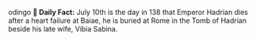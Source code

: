 odingo
**<b>📌 Daily Fact:</b>** July 10th is the day in 138 that Emperor Hadrian dies after a heart failure at Baiae, he is buried at Rome in the Tomb of Hadrian beside his late wife, Vibia Sabina.
